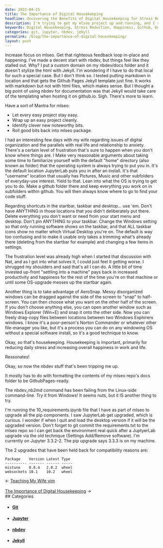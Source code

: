 ```yaml
---
date: 2022-04-15
title: The Importance of Digital Housekeeping
headline: Uncovering the Benefits of Digital Housekeeping for Stress Reduction and Increased Happiness
description: I'm trying to get my mlseo project up and running, and I recently had a discussion with my wife about the importance of digital housekeeping. I'm taking steps to reduce daily stress and increase happiness, like creating a github folder, deleting unnecessary items, and taking advantage of AeroSnap. I'm also trying to upgrade my JupyterLab and wondering if the desktop version will be upgraded too. I'm currently on Jupyter 3.3.2-2, but
keywords: Digital Housekeeping, Stress Reduction, Happiness, Github, Deleting Items, AeroSnap, JupyterLab, Upgrade, Jupyter, nbdev, Jekyll, Templating, Home Directory, Start Menu, Taskbar, 10_I, pip, mistune, websockets, git commit, Requirements
categories: git, jupyter, nbdev, jekyll
permalink: /blog/the-importance-of-digital-housekeeping/
layout: post
---
```



Increase focus on mlseo. Get that righteous feedback loop in-place and
happening. I've made a decent start with nbdev, but things feel like they
stalled out. Why? I put a custom domain on my nbdev/docs folder and it doesn't
stylize the html with Jekyll. I'm wondering if I have to do that local for such
a special case. But I don't think so. I tested putting markdown in location and
that gets the Github Pages Jekyll template just fine. It works with markdown
but not with html files, which makes sense. But I thought a big point of using
nbdev for documentation was that Jekyll would take care of the templating when
hosting it on github.io. Sigh. There's more to learn.

Have a sort of Mantra for mlseo:

- Let every easy project stay easy.
- Wrap up an easy project cleanly.
- Identify clever new noteworthy bits.
- Roll good bits back into mlseo package.

I had an interesting few days with my wife regarding issues of digital
organization and the parallels with real life and relationship to anxiety.
There's a certain level of frustration that's sure to happen when you don't
know where things are. I Make very reasonable arguments about taking some time
to familiarize yourself with the default "home" directory (also known as
folder) that the operating system is always trying to put you in. It's the
default location JupyterLab puts you in after an install. It's that "username"
location that usually has Pictures, Music and other subfolders of everyday-use
interest. Yield to that. Lean into what the OS is trying to get you to do. Make
a github folder there and keep everything you work on in subfolders within
github. You will then always know where to go to find your code stuff.

Regarding shortcuts in the startbar, taskbar and desktop... use 'em. Don't have
ANYTHING in those locations that you didn't deliberately put there. Delete
everything you don't want or need from your start menu and desktop. Don't pin
ANYTHING to your taskbar. Change the Windows setting so that only running
software shows on the taskbar, and that ALL taskbar icons show no matter which
Virtual Desktop you're on. The default is way too confusing and to make it
usable only takes a trimming what's already there (deleting from the startbar
for example) and changing a few items in settings.

The frustration level was already high when I started that discussion with Nat,
and as I got into what solves it, I could just feel it getting worse. I
shrugged my shoulders and said that's all I can do. A little bit of time
invested up-front "settling into a machine" pays back in increased productivity
and happiness for the rest of the time you're on that machine or until some
OS-upgrade messes up the startbar again.

Another thing is to take advantage of AeroSnap. Messy disorganized windows can
be dragged against the side of the screen to "snap" to half-screen. You can
then choose what you want on the other half of the screen. If you don't choose
anything else, you can open another window such as Windows Explorer (Win+E) and
snap it onto the other side. Now you can freely drag-copy files between
locations between two Windows Explorers windows. I know it's a poor-person's
Norton Commander or whatever other file-manager you like, but it's a process
you can do on any windowing OS without a special software install, so it's a
good technique to know.

Okay, so that's housekeeping. Housekeeping is important, primarily for reducing
daily stress and increasing overall happiness in work and life.

Ressonates!

Okay, so now the nbdev stuff that's been tripping me up.

It mostly has to do with formatting the contents of my mlseo repo's docs folder
to be GithubPages-ready.

The nbdev_nb2md command has been failing from the Linux-side command-line. Try
it from Windows! It seems nuts, but it IS another thing to try.

I'm running the 10_requirements.ipynb file that I have as part of mlseo to
upgrade all the pip components. I saw JupyterLab get upgraded, which is
curious. I wonder if when I quit and load the desktop version if it will be the
upgraded version. Don't forget to git commit the requirements.txt to the mlseo
repo so I can get back the environment real quick after a JuptyerLab upgrade
via the old technique (Settings Add/Remove software). I'm currently on Jupyter
3.3.2-2. The pip upgrade says 3.3.3 is on my machine.

The 2 upgrades that have been held back for compatibility reasons are:

    Package    Version Latest Type
    ---------- ------- ------ -----
    mistune    0.8.4   2.0.2  wheel
    websockets 10.1    10.2   wheel


<div class="arrow-links"><div class="post-nav-prev"><span class="arrow">&larr;&nbsp;</span><a href="/blog/teaching-my-wife-vim/">Teaching My Wife vim</a></div> &nbsp; <div class="post-nav-next"><a href="/blog/the-importance-of-digital-housekeeping/">The Importance of Digital Housekeeping</a><span class="arrow">&nbsp;&rarr;</span></div></div>
## Categories

<ul>
<li><h4><a href='/git/'>Git</a></h4></li>
<li><h4><a href='/jupyter/'>Jupyter</a></h4></li>
<li><h4><a href='/nbdev/'>nbdev</a></h4></li>
<li><h4><a href='/jekyll/'>Jekyll</a></h4></li></ul>